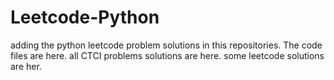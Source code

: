 # Leetcode-Python
adding the python leetcode problem solutions in this repositories. 
The code files are here.
all CTCI problems solutions are here.
some leetcode solutions are her.


































































































































































































































































































































































































































































































































































































































